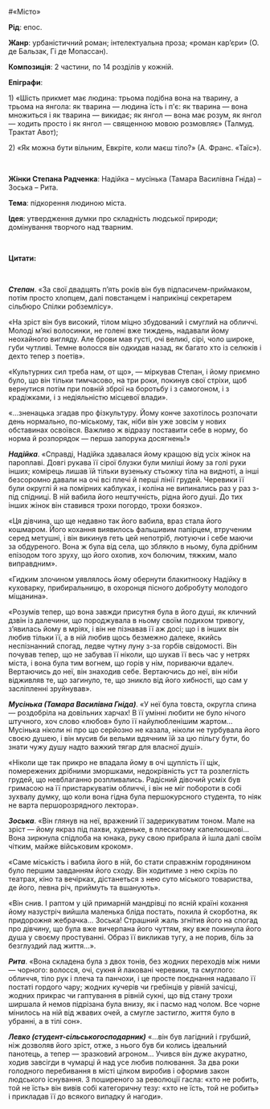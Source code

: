 #«Місто»

<p><strong>Рід</strong><span style="font-weight: 400;">: епос.</span></p>
<p><strong>Жанр</strong><span style="font-weight: 400;">: урбаністичний роман; інтелектуальна проза; &laquo;роман кар&rsquo;єри&raquo; (О. де Бальзак, Гі де Мопассан).</span></p>
<p><strong>Композиція</strong><span style="font-weight: 400;">: 2 частини, по 14 розділів у кожній.</span></p>
<p><strong>Епіграфи</strong><span style="font-weight: 400;">: </span></p>
<p><span style="font-weight: 400;">1) &laquo;Шість прикмет має людина: трьома подібна вона на тварину, а трьома на янгола: як тварина &mdash; людина їсть і п'є: як тварина &mdash; вона множиться і як тварина &mdash; викидає; як янгол &mdash; вона має розум, як янгол &mdash; ходить просто і як янгол &mdash; священною мовою розмовляє&raquo; (Талмуд. Трактат Авот); </span></p>
<p><span style="font-weight: 400;">2) &laquo;Як можна бути вільним, Евкріте, коли маєш тіло?&raquo; (А. Франс. &laquo;Таїс&raquo;).</span></p>
<p>&nbsp;</p>
<p><strong>Жінки Степана Радченка</strong><span style="font-weight: 400;">: Надійка &ndash; мусінька (Тамара Василівна Гніда) &ndash; Зоська &ndash; Рита. </span></p>
<p><strong>Тема</strong><span style="font-weight: 400;">: підкорення людиною міста. &nbsp;</span></p>
<p><strong>Ідея</strong><span style="font-weight: 400;">: утвердження думки про складність людської природи; домінування творчого над тварним.</span></p>
<p>&nbsp;</p>
<p><strong>Цитати:</strong></p>
<p>&nbsp;</p>
<p><strong><em>Степан</em></strong><span style="font-weight: 400;">. &laquo;За свої двадцять п&rsquo;ять років він був підпасичем-приймаком, потім просто хлопцем, далі повстанцем і наприкінці секретарем сільбюро Спілки робземлісу&raquo;.</span></p>
<p><span style="font-weight: 400;">&laquo;На зріст він був високий, тілом міцно збудований і смуглий на обличчі. Молоді м&rsquo;які волосинки, не голені вже тиждень, надавали йому неохайного вигляду. Але брови мав густі, очі великі, сірі, чоло широке, губи чутливі. Темне волосся він одкидав назад, як багато хто із селюків і дехто тепер з поетів&raquo;.</span></p>
<p><span style="font-weight: 400;"> &laquo;Культурних сил треба нам, от що&raquo;, &mdash; міркував Степан, і йому приємно було, що він тільки тимчасово, на три роки, покинув свої стріхи, щоб вернутися потім при повній зброї на боротьбу і з самогоном, і з крадіжками, і з недіяльністю місцевої влади&raquo;.</span></p>
<p><span style="font-weight: 400;">&laquo;...зненацька згадав про фізкультуру. Йому конче захотілось розпочати день нормально, по-міському, так, ніби він уже зовсім у нових обставинах освоївся. Важливо ж відразу поставити себе в норму, бо норма й розпорядок &mdash; перша запорука досягнень!&raquo;</span></p>
<p><strong><em>Надійка</em></strong><span style="font-weight: 400;">. &laquo;Справді, Надійка здавалася йому кращою від усіх жінок на пароплаві. Довгі рукава її сірої блузки були миліші йому за голі руки інших; комірець лишав їй тільки вузеньку стьожку тіла на видноті, а інші безсоромно давали на очі всі плечі й перші лінії грудей. Черевики її були округлі й на помірних каблуках, і коліна не випинались раз у раз з-під спідниці. В ній вабила його нештучність, рідна його душі. До тих інших жінок він ставився трохи погордо, трохи боязко&raquo;.</span></p>
<p><span style="font-weight: 400;">&laquo;Ця дівчина, що ще недавно так його вабила, враз стала його кошмаром. Його кохання виявилось фальшивим папірцем, втрученим серед метушні, і він викинув геть цей непотріб, лютуючи і себе маючи за обдуреного. Вона ж була від села, що зблякло в ньому, була дрібним епізодом того зруху, що його охопив, хоч болючим, тяжким, мало виправдним&raquo;.</span></p>
<p><span style="font-weight: 400;">&laquo;Гидким злочином уявлялось йому обернути блакитнооку Надійку в куховарку, прибиральницю, в охоронця пісного добробуту молодого міщанина&raquo;.</span></p>
<p><span style="font-weight: 400;">&laquo;Розумів тепер, що вона завжди присутня була в його душі, як кличний дзвін із далечини, що породжувала в ньому своїм подихом тривогу, з&rsquo;явилась йому в мріях, і він не пізнавав її аж досі; що і в інших він любив тільки її, а в ній любив щось безмежно далеке, якийсь неспізнанний спогад, ледве чутну луну з-за горбів свідомості. Він почував тепер, що не забував її ніколи, що шукав її весь час у нетрях міста, і вона була тим вогнем, що горів у нім, пориваючи вдалеч. Вертаючись до неї, він знаходив себе. Вертаючись до неї, він ніби відживляв те, що загинуло, те, що зникло від його хибності, що сам у засліпленні зруйнував&raquo;.</span></p>
<p><strong><em>Мусінька (Тамара Василівна Гніда)</em></strong><span style="font-weight: 400;">. &laquo;У неї була товста, округла спина &mdash; роздобріла на довільних харчах! В її умінні любити не було нічого штучного, хоч слово &laquo;любов&raquo; було її найулюбленішим жартом... Мусінька ніколи ні про що серйозно не казала, ніколи не турбувала його своєю душею, і він мусив би вельми вдячним їй за цю пільгу бути, бо знати чужу душу надто важкий тягар для власної душі&raquo;.</span></p>
<p><span style="font-weight: 400;">&laquo;Ніколи ще так прикро не впадала йому в очі щуплість її щік, помережених дрібними зморшками, недокрівність уст та розлеглість грудей, що невблаганно розпливались. Радісний дівочий усміх був гримасою на її пристаркуватім обличчі, і він не міг побороти в собі зухвалу думку, що коли вона гідна була першокурсного студента, то ніяк не варта першорозрядного лектора&raquo;.</span></p>
<p><strong><em>Зоська</em></strong><span style="font-weight: 400;">. &laquo;Він глянув на неї, вражений її задерикуватим тоном. Мале на зріст &mdash; йому якраз під пахви, худеньке, в плескатому капелюшкові... Вона зиркнула спідлоба на юнака, руку свою прибрала й ішла далі своїм чітким, майже військовим кроком&raquo;.</span></p>
<p><span style="font-weight: 400;">&laquo;Саме міськість і вабила його в ній, бо стати справжнім городянином було першим завданням його сходу. Він ходитиме з нею скрізь по театрах, кіно та вечірках, дістанеться з нею суто міського товариства, де його, певна річ, приймуть та вшанують&raquo;.</span></p>
<p><span style="font-weight: 400;">&laquo;Він снив. І раптом у цій примарній мандрівці по ясній країні кохання йому назустріч вийшла маленька бліда постать, похила й скорботна, як придорожня жебрачка... Зоська! Страшний жаль згнітив його на спогад про дівчину, що була вже вичерпана його чуттям, яку вже покинула його душа у своєму простуванні. Образ її викликав тугу, а не порив, біль за безглуздий лад життя...&raquo;.</span></p>
<p><strong><em>Рита</em></strong><span style="font-weight: 400;">. &laquo;Вона складена була з двох тонів, без жодних переходів між ними &mdash; чорного: волосся, очі, сукня й лаковані черевики, та смуглого: обличчя, тіло рук і плеча та панчохи, і це просте поєднання надавало її постаті гордого чару; жодних кучерів чи гребінців у рівній зачісці, жодних прикрас чи гаптування в рівній сукні, що від стану трохи ширшала й немов підрізана була внизу, як і пасмо над чолом. Все чорне мінилось на ній від жвавих очей, а смугле застигло, життя було в убранні, а в тілі сон&raquo;.</span></p>
<p><strong><em>Левко (студент-сільськогосподарник)</em></strong><span style="font-weight: 400;"> &laquo;&hellip;він був лагідний і грубший, ніж дозволяв його зріст, отже, з нього був би колись ідеальний панотець, а тепер &mdash; зразковий агроном... Учився він дуже акуратно, ходив завсігди в чумарці й над усе любив полювання. За два роки голодного перебивання в місті цілком виробив і оформив закон людського існування. З поширеного за революції гасла: &laquo;хто не робить, той не їсть&raquo; він вивів собі категоричну тезу: &laquo;хто не їсть, той не робить&raquo; і прикладав її до всякого випадку й нагоди&raquo;.</span></p>